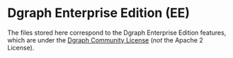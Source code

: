 # Dgraph Enterprise Edition (EE)

The files stored here correspond to the Dgraph Enterprise Edition features, which are under the [Dgraph Community License](https://github.com/dgraph-io/dgraph/blob/main/licenses/DCL.txt) (_not_ the Apache 2 License).

